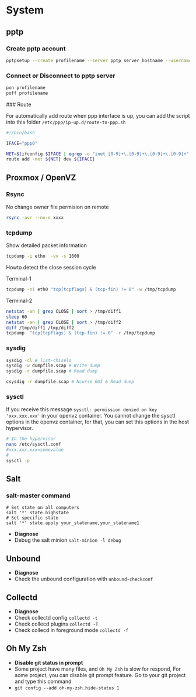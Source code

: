 # System

## pptp

### Create pptp account

```bash
pptpsetup --create profilename --server pptp_server_hostname --username username --password PASSWORD --encrypt
```

### Connect or Disconnect to pptp server


```bash
pon profilename
poff profilename
```

### Route

For automatically add route when ppp interface is up, you can add the script into this folder `/etc/ppp/ip-up.d/route-to-ppp.sh`

```bash
#!/bin/bash

IFACE="ppp0"

NET=$(ifconfig $IFACE | egrep -o "inet [0-9]+\.[0-9]+\.[0-9]+\.[0-9]+" | cut -d" " -f2 | cut -d"." -f1-3).0
route add -net ${NET} dev ${IFACE}
```







## Proxmox / OpenVZ

### Rsync

No change owner file permision on remote

```bash
rsync -avr --no-o xxxx
```


### tcpdump

Show detailed packet information

```bash
tcpdump -i etho  -vv -s 1600
```


Howto detect the close session cycle

Terminal-1
```bash
tcpdump -ni eth0 "tcp[tcpflags] & (tcp-fin) != 0" -w /tmp/tcpdump
```

Terminal-2
```bash
netstat -an | grep CLOSE | sort > /tmp/diff1
sleep 60
netstat -an | grep CLOSE | sort > /tmp/diff2
diff /tmp/diff1 /tmp/diff2
tcpdump  "tcp[tcpflags] & (tcp-fin) != 0" -r /tmp/tcpdump
```

### sysdig

```bash
sysdig -cl # list-chisels
sysdig -w dumpfile.scap # Write dump
sysdig -r dumpfile.scap # Read dump

csysdig -r dumpfile.scap # Ncurse GUI & Read dump
```

### sysctl

If you receive this message `sysctl: permission denied on key 'xxx.xxx.xxx'` in your openvz container. You cannot change the sysctl options in the openvz container, for that, you can set this options in the host hypervisor. 

```bash
# In the hypervisor
nano /etc/sysctl.conf
#xxx.xxx.xxx=somevalue
#
sysctl -p
```

## Salt

### salt-master command

    # Set state on all computers
    salt '*' state.highstate
    # Set specific state 
    salt '*' state.apply your_statename,your_statename1

 * **Diagnose**
  * Debug the salt minion `salt-minion -l debug`

## Unbound

 * **Diagnose**
  * Check the unbound configuration with `unbound-checkconf`

## Collectd

 * **Diagnose**
  * Check collectd config `collectd -t`
  * Check collecd plugins `collectd -T`
  * Check collecd in foreground mode `collectd -f`

## Oh My Zsh

 * **Disable git status in prompt**
  * Some project have many files, and `Oh My Zsh` is slow for respond, For some project, you can disable git prompt feature. Go to your git project and type this command
   * `git config --add oh-my-zsh.hide-status 1`
